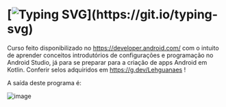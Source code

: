 # [![Typing SVG](https://readme-typing-svg.herokuapp.com/?color=00ffff&size=35&center=true&vCenter=true&width=1000&lines=Primeiro+contato+com+o+Android+studio;)](https://git.io/typing-svg)

Curso feito disponibilizado no https://developer.android.com/ com o intuito de aprender conceitos introdutórios de configurações e programação no Android Studio, já para se preparar para a criação de apps Android em Kotlin.
Conferir selos adquiridos em https://g.dev/Lehguanaes !

A saída deste programa é:

![image](https://github.com/Lehguanaes/Kotlin/assets/125403978/a48d93a1-ebe5-4c38-9e0b-42ff5adb651e)
